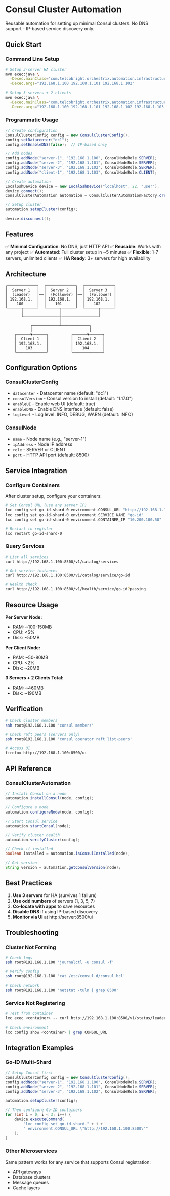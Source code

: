 # Consul Cluster Automation

Reusable automation for setting up minimal Consul clusters. No DNS support - IP-based service discovery only.

## Quick Start

### Command Line Setup

```bash
# Setup 3-server HA cluster
mvn exec:java \
  -Dexec.mainClass="com.telcobright.orchestrix.automation.infrastructure.consul.example.ConsulSetupRunner" \
  -Dexec.args="192.168.1.100 192.168.1.101 192.168.1.102"

# Setup 3 servers + 2 clients
mvn exec:java \
  -Dexec.mainClass="com.telcobright.orchestrix.automation.infrastructure.consul.example.ConsulSetupRunner" \
  -Dexec.args="192.168.1.100 192.168.1.101 192.168.1.102 192.168.1.103:client 192.168.1.104:client"
```

### Programmatic Usage

```java
// Create configuration
ConsulClusterConfig config = new ConsulClusterConfig();
config.setDatacenter("dc1");
config.setEnableDNS(false);  // IP-based only

// Add nodes
config.addNode("server-1", "192.168.1.100", ConsulNodeRole.SERVER);
config.addNode("server-2", "192.168.1.101", ConsulNodeRole.SERVER);
config.addNode("server-3", "192.168.1.102", ConsulNodeRole.SERVER);
config.addNode("client-1", "192.168.1.103", ConsulNodeRole.CLIENT);

// Create automation
LocalSshDevice device = new LocalSshDevice("localhost", 22, "user");
device.connect();
ConsulClusterAutomation automation = ConsulClusterAutomationFactory.create(device);

// Setup cluster
automation.setupCluster(config);

device.disconnect();
```

## Features

✅ **Minimal Configuration**: No DNS, just HTTP API
✅ **Reusable**: Works with any project
✅ **Automated**: Full cluster setup in ~5 minutes
✅ **Flexible**: 1-7 servers, unlimited clients
✅ **HA Ready**: 3+ servers for high availability

## Architecture

```
┌─────────────┐  ┌─────────────┐  ┌─────────────┐
│  Server 1   │  │  Server 2   │  │  Server 3   │
│  (Leader)   │──│  (Follower) │──│  (Follower) │
│ 192.168.1.  │  │ 192.168.1.  │  │ 192.168.1.  │
│    100      │  │    101      │  │    102      │
└──────┬──────┘  └──────┬──────┘  └──────┬──────┘
       │                │                │
       └────────────────┼────────────────┘
                        │
           ┌────────────┴────────────┐
           │                         │
    ┌──────▼──────┐          ┌──────▼──────┐
    │  Client 1   │          │  Client 2   │
    │ 192.168.1.  │          │ 192.168.1.  │
    │    103      │          │    104      │
    └─────────────┘          └─────────────┘
```

## Configuration Options

### ConsulClusterConfig

- `datacenter` - Datacenter name (default: "dc1")
- `consulVersion` - Consul version to install (default: "1.17.0")
- `enableUI` - Enable web UI (default: true)
- `enableDNS` - Enable DNS interface (default: false)
- `logLevel` - Log level: INFO, DEBUG, WARN (default: INFO)

### ConsulNode

- `name` - Node name (e.g., "server-1")
- `ipAddress` - Node IP address
- `role` - SERVER or CLIENT
- `port` - HTTP API port (default: 8500)

## Service Integration

### Configure Containers

After cluster setup, configure your containers:

```bash
# Set Consul URL (use any server IP)
lxc config set go-id-shard-0 environment.CONSUL_URL "http://192.168.1.100:8500"
lxc config set go-id-shard-0 environment.SERVICE_NAME "go-id"
lxc config set go-id-shard-0 environment.CONTAINER_IP "10.200.100.50"

# Restart to register
lxc restart go-id-shard-0
```

### Query Services

```bash
# List all services
curl http://192.168.1.100:8500/v1/catalog/services

# Get service instances
curl http://192.168.1.100:8500/v1/catalog/service/go-id

# Health check
curl http://192.168.1.100:8500/v1/health/service/go-id?passing
```

## Resource Usage

**Per Server Node:**
- RAM: ~100-150MB
- CPU: <5%
- Disk: ~50MB

**Per Client Node:**
- RAM: ~50-80MB
- CPU: <2%
- Disk: ~20MB

**3 Servers + 2 Clients Total:**
- RAM: ~460MB
- Disk: ~190MB

## Verification

```bash
# Check cluster members
ssh root@192.168.1.100 'consul members'

# Check raft peers (servers only)
ssh root@192.168.1.100 'consul operator raft list-peers'

# Access UI
firefox http://192.168.1.100:8500/ui
```

## API Reference

### ConsulClusterAutomation

```java
// Install Consul on a node
automation.installConsul(node, config);

// Configure a node
automation.configureNode(node, config);

// Start Consul service
automation.startConsul(node);

// Verify cluster health
automation.verifyCluster(config);

// Check if installed
boolean installed = automation.isConsulInstalled(node);

// Get version
String version = automation.getConsulVersion(node);
```

## Best Practices

1. **Use 3 servers** for HA (survives 1 failure)
2. **Use odd numbers** of servers (1, 3, 5, 7)
3. **Co-locate with apps** to save resources
4. **Disable DNS** if using IP-based discovery
5. **Monitor via UI** at http://server:8500/ui

## Troubleshooting

### Cluster Not Forming

```bash
# Check logs
ssh root@192.168.1.100 'journalctl -u consul -f'

# Verify config
ssh root@192.168.1.100 'cat /etc/consul.d/consul.hcl'

# Check network
ssh root@192.168.1.100 'netstat -tuln | grep 8500'
```

### Service Not Registering

```bash
# Test from container
lxc exec <container> -- curl http://192.168.1.100:8500/v1/status/leader

# Check environment
lxc config show <container> | grep CONSUL_URL
```

## Integration Examples

### Go-ID Multi-Shard

```java
// Setup Consul first
ConsulClusterConfig config = new ConsulClusterConfig();
config.addNode("server-1", "192.168.1.100", ConsulNodeRole.SERVER);
config.addNode("server-2", "192.168.1.101", ConsulNodeRole.SERVER);
config.addNode("server-3", "192.168.1.102", ConsulNodeRole.SERVER);

automation.setupCluster(config);

// Then configure Go-ID containers
for (int i = 0; i < 3; i++) {
    device.executeCommand(
        "lxc config set go-id-shard-" + i +
        " environment.CONSUL_URL \"http://192.168.1.100:8500\""
    );
}
```

### Other Microservices

Same pattern works for any service that supports Consul registration:
- API gateways
- Database clusters
- Message queues
- Cache layers
